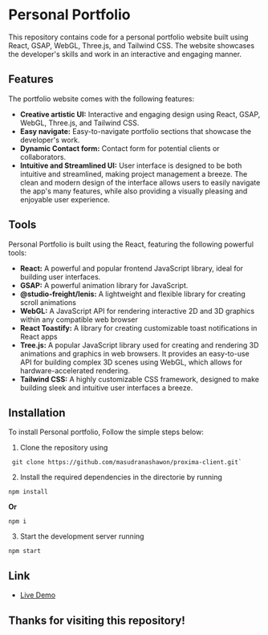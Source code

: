 # Personal Portfolio

This repository contains code for a personal portfolio website built using React, GSAP, WebGL, Three.js, and Tailwind CSS. The website showcases the developer's skills and work in an interactive and engaging manner.

## Features
The portfolio website comes with the following features:

- **Creative artistic UI:** Interactive and engaging design using React, GSAP, WebGL, Three.js, and Tailwind CSS.
- **Easy navigate:** Easy-to-navigate portfolio sections that showcase the developer's work.
- **Dynamic Contact form:** Contact form for potential clients or collaborators.
- **Intuitive and Streamlined UI:** User interface is designed to be both intuitive and streamlined, making project management a breeze. The clean and modern design of the interface allows users to easily navigate the app's many features, while also providing a visually pleasing and enjoyable user experience.

## Tools

Personal Portfolio is built using the React, featuring the following powerful tools:

- **React:** A powerful and popular frontend JavaScript library, ideal for building user interfaces.
- **GSAP:** A powerful animation library for JavaScript.
- **@studio-freight/lenis:** A lightweight and flexible library for creating scroll animations
- **WebGL:** A JavaScript API for rendering interactive 2D and 3D graphics within any compatible web browser
- **React Toastify:** A library for creating customizable toast notifications in React apps
- **Tree.js:** A popular JavaScript library used for creating and rendering 3D animations and graphics in web browsers. It provides an easy-to-use API for building complex 3D scenes using WebGL, which allows for hardware-accelerated rendering.
- **Tailwind CSS:** A highly customizable CSS framework, designed to make building sleek and intuitive user interfaces a breeze.

## Installation

To install Personal portfolio, Follow the simple steps below:

1. Clone the repository using

```
 git clone https://github.com/masudranashawon/proxima-client.git`
```

2. Install the required dependencies in the directorie by running

```
npm install
```

**Or**

```
npm i
```

3. Start the development server running

```
npm start
```

## Link

- [Live Demo](https://masudranashawon.netlify.app/)

## Thanks for visiting this repository!
